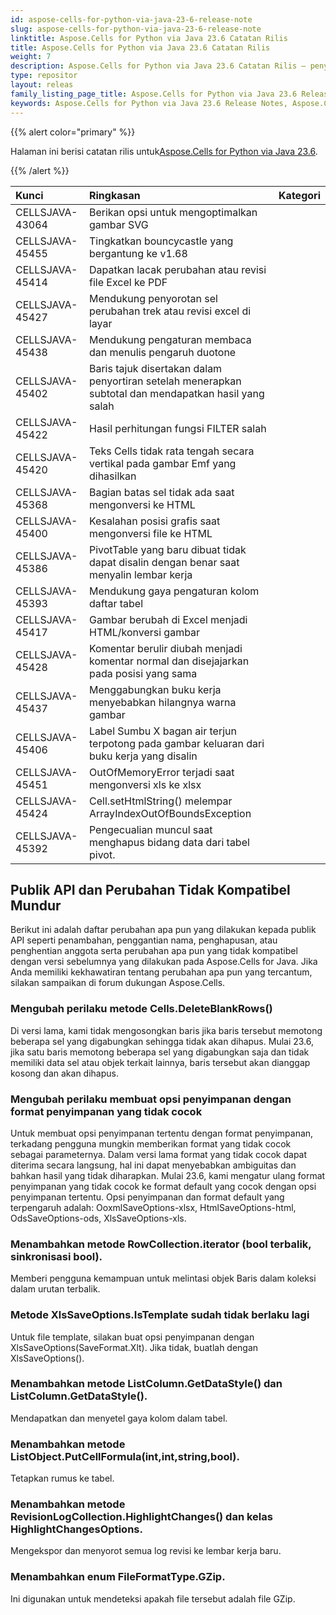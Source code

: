 ```yaml
---
id: aspose-cells-for-python-via-java-23-6-release-note
slug: aspose-cells-for-python-via-java-23-6-release-note
linktitle: Aspose.Cells for Python via Java 23.6 Catatan Rilis
title: Aspose.Cells for Python via Java 23.6 Catatan Rilis
weight: 7
description: Aspose.Cells for Python via Java 23.6 Catatan Rilis – penyempurnaan terkini, fitur baru, dan perbaikan
type: repositor
layout: releas
family_listing_page_title: Aspose.Cells for Python via Java 23.6 Release Note
keywords: Aspose.Cells for Python via Java 23.6 Release Notes, Aspose.Cells for Python via Java 23.6 updates and fixe
---
```

{{% alert color="primary" %}}

 Halaman ini berisi catatan rilis untuk[Aspose.Cells for Python via Java 23.6](https://releases.aspose.com/cells/python-java/new-releases/aspose.cells-for-python-via-java-23.6/).

{{% /alert %}}

|**Kunci**|**Ringkasan**|**Kategori**|
| :- | :- | :- |
|CELLSJAVA-43064| Berikan opsi untuk mengoptimalkan gambar SVG|
|CELLSJAVA-45455|Tingkatkan bouncycastle yang bergantung ke v1.68|
|CELLSJAVA-45414|Dapatkan lacak perubahan atau revisi file Excel ke PDF|
|CELLSJAVA-45427|Mendukung penyorotan sel perubahan trek atau revisi excel di layar|
|CELLSJAVA-45438|Mendukung pengaturan membaca dan menulis pengaruh duotone|
|CELLSJAVA-45402|Baris tajuk disertakan dalam penyortiran setelah menerapkan subtotal dan mendapatkan hasil yang salah|
|CELLSJAVA-45422|Hasil perhitungan fungsi FILTER salah|
|CELLSJAVA-45420|Teks Cells tidak rata tengah secara vertikal pada gambar Emf yang dihasilkan|
|CELLSJAVA-45368|Bagian batas sel tidak ada saat mengonversi ke HTML|
|CELLSJAVA-45400|Kesalahan posisi grafis saat mengonversi file ke HTML|
|CELLSJAVA-45386|PivotTable yang baru dibuat tidak dapat disalin dengan benar saat menyalin lembar kerja|
|CELLSJAVA-45393|Mendukung gaya pengaturan kolom daftar tabel|
|CELLSJAVA-45417|Gambar berubah di Excel menjadi HTML/konversi gambar|
|CELLSJAVA-45428|Komentar berulir diubah menjadi komentar normal dan disejajarkan pada posisi yang sama|
|CELLSJAVA-45437|Menggabungkan buku kerja menyebabkan hilangnya warna gambar|
|CELLSJAVA-45406|Label Sumbu X bagan air terjun terpotong pada gambar keluaran dari buku kerja yang disalin|
|CELLSJAVA-45451|OutOfMemoryError terjadi saat mengonversi xls ke xlsx|
|CELLSJAVA-45424|Cell.setHtmlString() melempar ArrayIndexOutOfBoundsException|
|CELLSJAVA-45392|Pengecualian muncul saat menghapus bidang data dari tabel pivot.|

##  **Publik API dan Perubahan Tidak Kompatibel Mundur**

Berikut ini adalah daftar perubahan apa pun yang dilakukan kepada publik API seperti penambahan, penggantian nama, penghapusan, atau penghentian anggota serta perubahan apa pun yang tidak kompatibel dengan versi sebelumnya yang dilakukan pada Aspose.Cells for Java. Jika Anda memiliki kekhawatiran tentang perubahan apa pun yang tercantum, silakan sampaikan di forum dukungan Aspose.Cells.

###  **Mengubah perilaku metode Cells.DeleteBlankRows()**

Di versi lama, kami tidak mengosongkan baris jika baris tersebut memotong beberapa sel yang digabungkan sehingga tidak akan dihapus. Mulai 23.6, jika satu baris memotong beberapa sel yang digabungkan saja dan tidak memiliki data sel atau objek terkait lainnya, baris tersebut akan dianggap kosong dan akan dihapus.

###  **Mengubah perilaku membuat opsi penyimpanan dengan format penyimpanan yang tidak cocok**

Untuk membuat opsi penyimpanan tertentu dengan format penyimpanan, terkadang pengguna mungkin memberikan format yang tidak cocok sebagai parameternya. Dalam versi lama format yang tidak cocok dapat diterima secara langsung, hal ini dapat menyebabkan ambiguitas dan bahkan hasil yang tidak diharapkan. Mulai 23.6, kami mengatur ulang format penyimpanan yang tidak cocok ke format default yang cocok dengan opsi penyimpanan tertentu. Opsi penyimpanan dan format default yang terpengaruh adalah: OoxmlSaveOptions-xlsx, HtmlSaveOptions-html, OdsSaveOptions-ods, XlsSaveOptions-xls.

###  **Menambahkan metode RowCollection.iterator (bool terbalik, sinkronisasi bool).**

Memberi pengguna kemampuan untuk melintasi objek Baris dalam koleksi dalam urutan terbalik.

###  **Metode XlsSaveOptions.IsTemplate sudah tidak berlaku lagi**

Untuk file template, silakan buat opsi penyimpanan dengan XlsSaveOptions(SaveFormat.Xlt). Jika tidak, buatlah dengan XlsSaveOptions().

###  **Menambahkan metode ListColumn.GetDataStyle() dan ListColumn.GetDataStyle().**

Mendapatkan dan menyetel gaya kolom dalam tabel.

###  **Menambahkan metode ListObject.PutCellFormula(int,int,string,bool).**

Tetapkan rumus ke tabel.

###  **Menambahkan metode RevisionLogCollection.HighlightChanges() dan kelas HighlightChangesOptions.**

Mengekspor dan menyorot semua log revisi ke lembar kerja baru.

###  **Menambahkan enum FileFormatType.GZip.**

Ini digunakan untuk mendeteksi apakah file tersebut adalah file GZip.